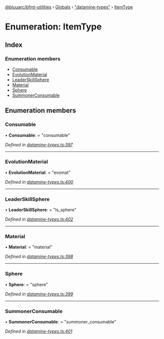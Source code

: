 [@bluuarc/bfmt-utilities](../README.md) › [Globals](../globals.md) › ["datamine-types"](../modules/_datamine_types_.md) › [ItemType](_datamine_types_.itemtype.md)

# Enumeration: ItemType

## Index

### Enumeration members

* [Consumable](_datamine_types_.itemtype.md#consumable)
* [EvolutionMaterial](_datamine_types_.itemtype.md#evolutionmaterial)
* [LeaderSkillSphere](_datamine_types_.itemtype.md#leaderskillsphere)
* [Material](_datamine_types_.itemtype.md#material)
* [Sphere](_datamine_types_.itemtype.md#sphere)
* [SummonerConsumable](_datamine_types_.itemtype.md#summonerconsumable)

## Enumeration members

###  Consumable

• **Consumable**: = "consumable"

*Defined in [datamine-types.ts:397](https://github.com/BluuArc/bfmt-utilities/blob/1f753a7/src/datamine-types.ts#L397)*

___

###  EvolutionMaterial

• **EvolutionMaterial**: = "evomat"

*Defined in [datamine-types.ts:400](https://github.com/BluuArc/bfmt-utilities/blob/1f753a7/src/datamine-types.ts#L400)*

___

###  LeaderSkillSphere

• **LeaderSkillSphere**: = "ls_sphere"

*Defined in [datamine-types.ts:402](https://github.com/BluuArc/bfmt-utilities/blob/1f753a7/src/datamine-types.ts#L402)*

___

###  Material

• **Material**: = "material"

*Defined in [datamine-types.ts:398](https://github.com/BluuArc/bfmt-utilities/blob/1f753a7/src/datamine-types.ts#L398)*

___

###  Sphere

• **Sphere**: = "sphere"

*Defined in [datamine-types.ts:399](https://github.com/BluuArc/bfmt-utilities/blob/1f753a7/src/datamine-types.ts#L399)*

___

###  SummonerConsumable

• **SummonerConsumable**: = "summoner_consumable"

*Defined in [datamine-types.ts:401](https://github.com/BluuArc/bfmt-utilities/blob/1f753a7/src/datamine-types.ts#L401)*
